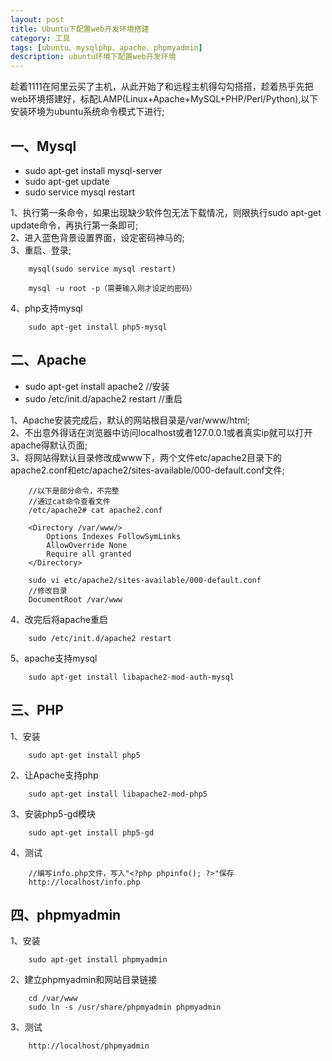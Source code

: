 ```yaml
---
layout: post
title: Ubuntu下配置web开发环境搭建
category: 工具
tags: [ubuntu、mysqlphp、apache、phpmyadmin]
description: ubuntu环境下配置web开发环境
---
```

趁着1111在阿里云买了主机，从此开始了和远程主机得勾勾搭搭，趁着热乎先把web环境搭建好，标配LAMP(Linux+Apache+MySQL+PHP/Perl/Python),以下安装环境为ubuntu系统命令模式下进行;

## 一、Mysql

* sudo apt-get install mysql-server
* sudo apt-get update
* sudo service mysql restart

1、执行第一条命令，如果出现缺少软件包无法下载情况，则限执行sudo apt-get update命令，再执行第一条即可;<br/>
2、进入蓝色背景设置界面，设定密码神马的;<br/>
3、重启、登录;<br/>


		mysql(sudo service mysql restart)

		mysql -u root -p（需要输入刚才设定的密码）


4、php支持mysql<br/>

		sudo apt-get install php5-mysql


## 二、Apache

* sudo apt-get install apache2 //安装
* sudo /etc/init.d/apache2 restart //重启

1、Apache安装完成后，默认的网站根目录是/var/www/html;<br/>
2、不出意外得话在浏览器中访问localhost或者127.0.0.1或者真实ip就可以打开apache得默认页面;<br/>
3、将网站得默认目录修改成www下，两个文件etc/apache2目录下的apache2.conf和etc/apache2/sites-available/000-default.conf文件;<br/>

		//以下是部分命令，不完整
		//通过cat命令查看文件
		/etc/apache2# cat apache2.conf

		<Directory /var/www/>
		    Options Indexes FollowSymLinks
		    AllowOverride None
		    Require all granted
		</Directory>

		sudo vi etc/apache2/sites-available/000-default.conf
		//修改目录
		DocumentRoot /var/www

4、改完后将apache重启<br/>

		sudo /etc/init.d/apache2 restart


5、apache支持mysql<br/>


		sudo apt-get install libapache2-mod-auth-mysql


## 三、PHP

1、安装<br/>

		sudo apt-get install php5

2、让Apache支持php<br/>

		sudo apt-get install libapache2-mod-php5

3、安装php5-gd模块<br/>

		sudo apt-get install php5-gd

4、测试<br/>


		//编写info.php文件，写入"<?php phpinfo(); ?>"保存
		http://localhost/info.php


## 四、phpmyadmin

1、安装<br/>

		sudo apt-get install phpmyadmin

2、建立phpmyadmin和网站目录链接<br/>

		cd /var/www
		sudo ln -s /usr/share/phpmyadmin phpmyadmin

3、测试<br/>

		http://localhost/phpmyadmin













